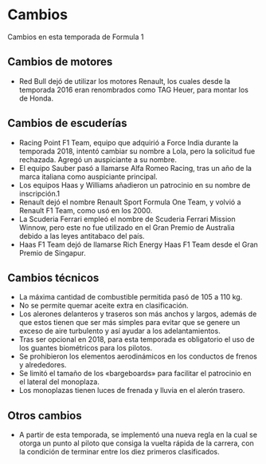 # Cambios

Cambios en esta temporada de Formula 1

## Cambios de motores

* Red Bull dejó de utilizar los motores Renault, los cuales desde la temporada 2016 eran renombrados como TAG Heuer, para montar los de Honda.

## Cambios de escuderías

* Racing Point F1 Team, equipo que adquirió a Force India durante la temporada 2018, intentó cambiar su nombre a Lola, pero la solicitud fue rechazada. Agregó un auspiciante a su nombre.
* El equipo Sauber pasó a llamarse Alfa Romeo Racing, tras un año de la marca italiana como auspiciante principal.
* Los equipos Haas y Williams añadieron un patrocinio en su nombre de inscripción.1​
* Renault dejó el nombre Renault Sport Formula One Team, y volvió a Renault F1 Team, como usó en los 2000.
* La Scuderia Ferrari empleó el nombre de Scuderia Ferrari Mission Winnow, pero este no fue utilizado en el Gran Premio de Australia debido a las leyes antitabaco del país.
* Haas F1 Team dejó de llamarse Rich Energy Haas F1 Team desde el Gran Premio de Singapur.

## Cambios técnicos

* La máxima cantidad de combustible permitida pasó de 105 a 110 kg.
* No se permite quemar aceite extra en clasificación.
* Los alerones delanteros y traseros son más anchos y largos, además de que estos tienen que ser más simples para evitar que se genere un exceso de aire turbulento y así ayudar a los adelantamientos.
* Tras ser opcional en 2018, para esta temporada es obligatorio el uso de los guantes biométricos para los pilotos.
* Se prohibieron los elementos aerodinámicos en los conductos de frenos y alrededores.
* Se limitó el tamaño de los «bargeboards» para facilitar el patrocinio en el lateral del monoplaza.
* Los monoplazas tienen luces de frenada y lluvia en el alerón trasero.

## Otros cambios

* A partir de esta temporada, se implementó una nueva regla en la cual se otorga un punto al piloto que consiga la vuelta rápida de la carrera, con la condición de terminar entre los diez primeros clasificados.